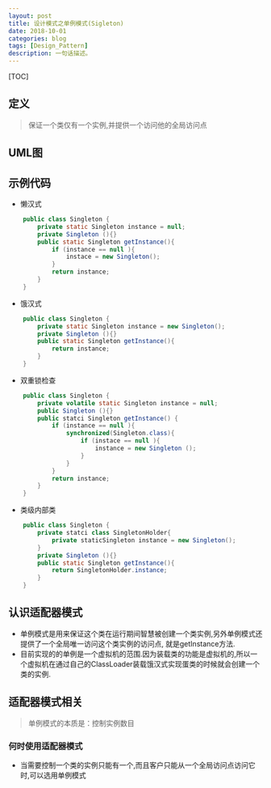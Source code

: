 ```yaml
---
layout: post
title: 设计模式之单例模式(Sigleton)
date: 2018-10-01
categories: blog
tags: [Design_Pattern]
description: 一句话描述。
---
```


[TOC]

## 定义

> 保证一个类仅有一个实例,并提供一个访问他的全局访问点

## UML图


## 示例代码

- 懒汉式

```java 
    public class Singleton {
        private static Singleton instance = null;
        private Singleton (){}
        public static Singleton getInstance(){
            if (instance == null ){
                instace = new Singleton();
            }
            return instance;
        }
    }
```

- 饿汉式

```java
    public class Singleton {
        private static Singleton instance = new Singleton();
        private Singleton (){}
        public static Singleton getInstance(){
            return instance;
        }
    }
```
- 双重锁检查

```java 
    public class Singleton {
        private volatile static Singleton instance = null;
        public Singleton (){}
        public statci Singleton getInstance() {
            if (instance == null ){
                synchronized(Singleton.class){
                    if (instace == null ){
                        instance = new Singleton ();
                    }
                }
            }
            return instance;
        }
    }
```
- 类级内部类
```java
    public class Singleton {
        private statci class SingletonHolder{
            private staticSingleton instance = new Singleton();
        }
        private Singleton (){}
        public static Singleton getInstance(){
            return SingletonHolder.instance;
        }
    }
```

## 认识适配器模式

- 单例模式是用来保证这个类在运行期间智慧被创建一个类实例,另外单例模式还提供了一个全局唯一访问这个类实例的访问点, 就是getInstance方法.
- 目前实现的的单例是一个虚拟机的范围.因为装载类的功能是虚拟机的,所以一个虚拟机在通过自己的ClassLoader装载饿汉式实现蛋类的时候就会创建一个类的实例.

## 适配器模式相关

> 单例模式的本质是：控制实例数目

### 何时使用适配器模式

- 当需要控制一个类的实例只能有一个,而且客户只能从一个全局访问点访问它时,可以选用单例模式